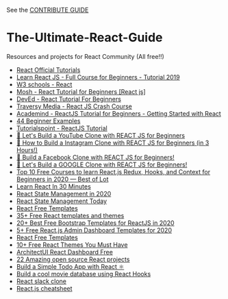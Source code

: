 See the [CONTRIBUTE GUIDE](./CONTRIBUTE_GUIDE.md)

# The-Ultimate-React-Guide
Resources and projects for React Community (All free!!)

* [React Official Tutorials](https://reactjs.org/tutorial/tutorial.html)
* [Learn React JS - Full Course for Beginners - Tutorial 2019](https://www.youtube.com/watch?v=DLX62G4lc44&ab_channel=freeCodeCamp.org)
* [W3 schools - React](https://www.w3schools.com/react/)
* [Mosh - React Tutorial for Beginners [React js]](https://www.youtube.com/watch?v=Ke90Tje7VS0&ab_channel=ProgrammingwithMosh)
* [DevEd - React Tutorial For Beginners](https://www.youtube.com/watch?v=dGcsHMXbSOA&ab_channel=DevEd)
* [Traversy Media - React JS Crash Course](https://www.youtube.com/watch?v=sBws8MSXN7A&ab_channel=TraversyMedia)
* [Academind - ReactJS Tutorial for Beginners - Getting Started with React](https://www.youtube.com/watch?v=pgAvVxowaYU&ab_channel=Academind)
* [44 Beginner Examples](https://react.rocks/tag/Beginner)
* [Tutorialspoint - ReactJS Tutorial](https://www.tutorialspoint.com/reactjs/index.htm)
* [🔴 Let's Build a YouTube Clone with REACT JS for Beginners](https://www.youtube.com/watch?v=NT299zIk2JY&ab_channel=CleverProgrammer)
* [🔴 How to Build a Instagram Clone with REACT JS for Beginners (in 3 Hours!)](https://www.youtube.com/watch?v=f7T48W0cwXM&ab_channel=CleverProgrammer)
* [🔴 Build a Facebook Clone with REACT JS for Beginners!](https://www.youtube.com/watch?v=B-kxUMHBxNo&ab_channel=CleverProgrammer)
* [🔴 Let's Build a GOOGLE Clone with REACT JS for Beginners!](https://www.youtube.com/watch?v=DAWWf7q8sqM&ab_channel=CleverProgrammer)
* [Top 10 Free Courses to learn React.js Redux, Hooks, and Context for Beginners in 2020 — Best of Lot](https://medium.com/javarevisited/top-10-free-courses-to-learn-react-js-c14edbd3b35f)
* [Learn React In 30 Minutes](https://www.youtube.com/watch?v=hQAHSlTtcmY&t=187s&ab_channel=WebDevSimplified)
* [React State Management in 2020](https://medium.com/better-programming/react-state-management-in-2020-719d10c816bf)
* [React State Management Today](https://blog.usejournal.com/react-state-management-in-2020-eeb01739a691)
* [React Free Templates](https://www.creative-tim.com/templates/react-free)
* [35+ Free React templates and themes](https://dev.to/davidepacilio/35-free-react-templates-and-themes-32ci)
* [20+ Best Free Bootstrap Templates for ReactJS in 2020](https://www.codeinwp.com/blog/best-free-bootstrap-templates-for-reactjs/)
* [5+ Free React.js Admin Dashboard Templates for 2020](https://blog.bitsrc.io/5-free-react-js-admin-dashboard-templates-for-2020-571c8508d4d1)
* [React Free Templates](https://uifort.com/templates/react/react-free-templates/)
* [10+ Free React Themes You Must Have](https://madewithreact.com/free-react-themes-and-plugins-you-must-have/)
* [ArchitectUI React Dashboard Free](https://dashboardpack.com/theme-details/architectui-react-dashboard-free/?v=560e51228bc1)
* [22 Amazing open source React projects](https://medium.mybridge.co/22-amazing-open-source-react-projects-cb8230ec719f)
* [Build a Simple Todo App with React ⚛](https://medium.com/javascript-in-plain-english/build-a-simple-todo-app-with-react-561579b39ad1)
* [Build a cool movie database using React Hooks](https://dev.to/fabiothiroki/build-a-cool-movie-database-using-react-hooks-cm2)
* [React slack clone](https://github.com/lukejacksonn/react-slack-clone)
* [React.js cheatsheet](https://devhints.io/react)
